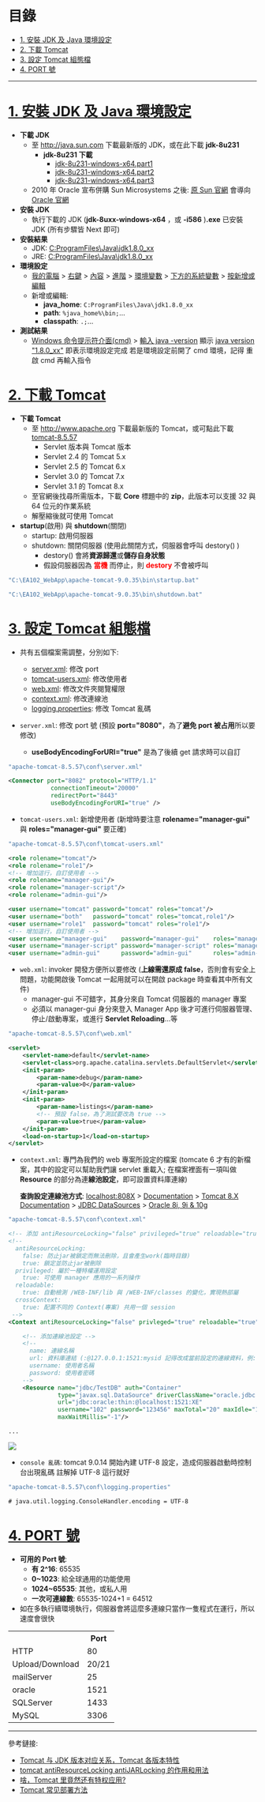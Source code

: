 <h1 id="top">目錄</h1>

- [1. 安裝 JDK 及 Java 環境設定](#s1)
- [2. 下載 Tomcat](#s2)
- [3. 設定 Tomcat 組態檔](#s3)
- [4. PORT 號](#s4)

---

# <a id='s1' class='md-title' href='#top'>1. 安裝 JDK 及 Java 環境設定</a>

- **下載 JDK**
  - 至 http://java.sun.com 下載最新版的 JDK，或在此下載 **jdk-8u231**
    - **jdk-8u231 下載**
      - [jdk-8u231-windows-x64.part1](./doc/jdk/jdk-8u231-windows-x64.part1.rar?target=_blank)
      - [jdk-8u231-windows-x64.part2](./doc/jdk/jdk-8u231-windows-x64.part2.rar?target=_blank)
      - [jdk-8u231-windows-x64.part3](./doc/jdk/jdk-8u231-windows-x64.part3.rar?target=_blank)
  - 2010 年 Oracle 宣布併購 Sun Microsystems 之後:
    [原 Sun 官網](http://java.sun.com) 會導向 [Oracle 官網](http://www.oracle.com/technetwork/java/index.html)
- **安裝 JDK**
  - 執行下載的 JDK (**jdk-8uxx-windows-x64** ，或 **-i586** )**.exe** 已安裝 JDK (所有步驟皆 Next 即可)
- **安裝結果**
  - JDK: <u>C:ProgramFiles\Java\jdk1.8.0_xx</u>
  - JRE: <u>C:ProgramFiles\Java\jdk1.8.0_xx</u>
- **環境設定**
  - <u>我的電腦</u> > <u>右鍵</u> > <u>內容</u> > <u>進階</u> > <u>環境變數</u> > <u>下方的系統變數</u> > <u>按新增或編輯</u>
  - 新增或編輯:
    - **java_home**: `C:ProgramFiles\Java\jdk1.8.0_xx`
    - **path**: `%java_home%\bin;`...
    - **classpath**: `.;`...
- **測試結果**
  - <u>Windows 命令提示符介面(cmd)</u> > <u>輸入 java -version</u>
    顯示 <u>java version "1.8.0_xx"</u> 即表示環境設定完成
    若是環境設定前開了 cmd 環境，記得 重啟 cmd 再輸入指令

# <a id='s2' class='md-title' href='#top'>2. 下載 Tomcat</a>

- **下載 Tomcat**
  - 至 http://www.apache.org 下載最新版的 Tomcat，或可點此下載 [tomcat-8.5.57](./doc/apache/apache-tomcat-8.5.57.zip)
    - Servlet 版本與 Tomcat 版本
    - Servlet 2.4 的 Tomcat 5.x
    - Servlet 2.5 的 Tomcat 6.x
    - Servlet 3.0 的 Tomcat 7.x
    - Servlet 3.1 的 Tomcat 8.x
  - 至官網後找尋所需版本，下載 **Core** 標題中的 **zip**，此版本可以支援 32 與 64 位元的作業系統
  - 解壓縮後就可使用 Tomcat
- **startup**(啟用) 與 **shutdown**(關閉)
  - startup: 啟用伺服器
  - shutdown: 關閉伺服器 (使用此關閉方式，伺服器會呼叫 destory() )
    - destory() 會將**資源歸還**或**儲存自身狀態**
    - 假設伺服器因為 **<span style="color:red;">當機</span>** 而停止，則 **<span style="color:red;">destory</span>** 不會被呼叫

```cs
"C:\EA102_WebApp\apache-tomcat-9.0.35\bin\startup.bat"
```

```cs
"C:\EA102_WebApp\apache-tomcat-9.0.35\bin\shutdown.bat"
```

# <a id='s3' class='md-title' href='#top'>3. 設定 Tomcat 組態檔</a>

- 共有五個檔案需調整，分別如下:

  - <a href="#c1">server.xml</a>: 修改 port
  - <a href="#c2">tomcat-users.xml</a>: 修改使用者
  - <a href="#c3">web.xml</a>: 修改文件夾閱覽權限
  - <a href="#c4">context.xml</a>: 修改連線池
  - <a href="#c5">logging.properties</a>: 修改 Tomcat 亂碼

- <code id="c1">server.xml</code>: 修改 port 號 (預設 **port="8080"**，為了**避免 port 被占用**所以要修改)
  - **useBodyEncodingForURI="true"** 是為了後續 get 請求時可以自訂

```cs
"apache-tomcat-8.5.57\conf\server.xml"
```

```xml
<Connector port="8082" protocol="HTTP/1.1"
            connectionTimeout="20000"
            redirectPort="8443"
            useBodyEncodingForURI="true" />
```

- <code id="c2">tomcat-users.xml</code>: 新增使用者 (新增時要注意 **rolename="manager-gui"** 與 **roles="manager-gui"** 要正確)

```cs
"apache-tomcat-8.5.57\conf\tomcat-users.xml"
```

```xml
<role rolename="tomcat"/>
<role rolename="role1"/>
<!-- 增加這行，自訂使用者 -->
<role rolename="manager-gui"/>
<role rolename="manager-script"/>
<role rolename="admin-gui"/>

<user username="tomcat" password="tomcat" roles="tomcat"/>
<user username="both"   password="tomcat" roles="tomcat,role1"/>
<user username="role1"  password="tomcat" roles="role1"/>
<!-- 增加這行，自訂使用者 -->
<user username="manager-gui"    password="manager-gui"    roles="manager-gui"/>
<user username="manager-script" password="manager-script" roles="manager-script"/>
<user username="admin-gui"      password="admin-gui"      roles="admin-gui"/>
```

- <code id="c3">web.xml</code>: invoker 開發方便所以要修改 (**上線需還原成 false**，否則會有安全上問題，功能開啟後 Tomcat 一起用就可以在開啟 package 時查看其中所有文件)
  - manager-gui 不可錯字，其身分來自 Tomcat 伺服器的 manager 專案
  - 必須以 manager-gui 身分來登入 Manager App 後才可進行伺服器管理、停止/啟動專案，或進行 **Servlet Reloading**...等

```cs
"apache-tomcat-8.5.57\conf\web.xml"
```

```xml
<servlet>
    <servlet-name>default</servlet-name>
    <servlet-class>org.apache.catalina.servlets.DefaultServlet</servlet-class>
    <init-param>
        <param-name>debug</param-name>
        <param-value>0</param-value>
    </init-param>
    <init-param>
        <param-name>listings</param-name>
        <!-- 預設 false，為了測試要改為 true -->
        <param-value>true</param-value>
    </init-param>
    <load-on-startup>1</load-on-startup>
</servlet>
```

- <code id="c4">context.xml</code>: 專門為我們的 web 專案所設定的檔案 (tomcate 6 才有的新檔案，其中的設定可以幫助我們讓 servlet 重載入; 在檔案裡面有一項叫做 **Resource** 的部分為連**線池設定**，即可設置資料庫連線)

  **查詢設定連線池方式**: <u>localhost:808X</u> > <u>Documentation</u> > <u>Tomcat 8.X Documentation</u> > <u>JDBC DataSources</u> > <u>Oracle 8i, 9i & 10g</u>

```cs
"apache-tomcat-8.5.57\conf\context.xml"
```

```xml
<!-- 添加 antiResourceLocking="false" privileged="true" reloadable="true" crossContext="true" -->
<!--
  antiResourceLocking:
    false: 防止jar被鎖定而無法刪除，且會產生work(臨時目錄)
    true: 鎖定並防止jar被刪除
  privileged: 屬於一種特權運用設定
    true: 可使用 manager 應用的一系列操作
  reloadable:
    true: 自動檢測 /WEB-INF/lib 與 /WEB-INF/classes 的變化，實現熱部屬
  crossContext:
    true: 配置不同的 Context(專案) 共用一個 session
 -->
<Context antiResourceLocking="false" privleged="true" reloadable="true" crossContext="true">

    <!-- 添加連線池設定 -->
    <!--
      name: 連線名稱
      url: 資料庫連結 (:@127.0.0.1:1521:mysid 記得改成當前設定的連線資料，例: 1521:xe)
      username: 使用者名稱
      password: 使用者密碼
    -->
    <Resource name="jdbc/TestDB" auth="Container"
              type="javax.sql.DataSource" driverClassName="oracle.jdbc.driver.OracleDriver"
              url="jdbc:oracle:thin:@localhost:1521:XE"
              username="102" password="123456" maxTotal="20" maxIdle="10"
              maxWaitMillis="-1"/>

...
```

<p><img src='./image/08.ServerXml資料庫配置.dio.svg'></p>

- <code id="c5">console 亂碼</code>:
  tomcat 9.0.14 開始內建 UTF-8 設定，造成伺服器啟動時控制台出現亂碼
  註解掉 UTF-8 這行就好

```cs
"apache-tomcat-8.5.57\conf\logging.properties"
```

```xml
# java.util.logging.ConsoleHandler.encoding = UTF-8
```

# <a id='s4' class='md-title' href='#top'>4. PORT 號</a>

- **可用的 Port 號**:
  - **有 2^16**: 65535
  - **0~1023**: 給全球通用的功能使用
  - **1024~65535**: 其他，或私人用
  - **一次可連線數**: 65535-1024+1 = 64512
- 如在多執行續環境執行，伺服器會將這麼多連線只當作一隻程式在運行，所以速度會很快

<table>			
<tr>	<th></th>	<th>Port</th>	</tr>
<tr>	<td>HTTP</td>	<td>80</td>	</tr>
<tr>	<td>Upload/Download</td>	<td>20/21</td>	</tr>
<tr>	<td>mailServer</td>	<td>25</td>	</tr>
<tr>	<td>oracle</td>	<td>1521</td>	</tr>
<tr>	<td>SQLServer</td>	<td>1433</td>	</tr>
<tr>	<td>MySQL</td>	<td>3306</td>	</tr>
</table>

---

參考鏈接:

- [Tomcat 与 JDK 版本对应关系，Tomcat 各版本特性](https://blog.csdn.net/ThinkWon/article/details/102622738)
- [tomcat antiResourceLocking antiJARLocking 的作用和用法](https://www.jb51.net/article/19472.htm)
- [啥，Tomcat 里竟然还有特权应用?](https://zhuanlan.zhihu.com/p/26781689)
- [Tomcat 常见部署方法](https://blog.csdn.net/yanjun008/article/details/41249481)
